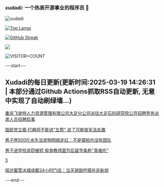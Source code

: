 ### xudadi: 一个热衷开源事业的程序员 👋

![xudadi](https://github-readme-stats-git-masterorgs-github-readme-stats-team.vercel.app/api?username=xudadi)

[![Top Langs](https://github-readme-stats.vercel.app/api/top-langs/?username=xudadi)](https://github.com/anuraghazra/github-readme-stats)

[![GitHub Streak](https://streak-stats.demolab.com?user=xudadi&locale=zh_Hans)](https://git.io/streak-stats)

![](https://raw.githubusercontent.com/xudadi/xudadi/main/assets/github-contribution-grid-snake.svg)

![VISITOR+COUNT](https://komarev.com/ghpvc/?username=xudadi&label=VISITOR+COUNT)


---start---

## Xudadi的每日更新(更新时间:2025-03-19 14:26:31 | 本部分通过Github Actions抓取RSS自动更新, 无意中实现了自动刷绿墙...)

[重庆飞驶特人力资源管理有限公司大足分公司派往大足石刻研究院公开招聘劳务派遣人员招聘启事](https://www.gongkaoleida.com/article/2326488)

[国民党立委:打麻将不能讲"五筒" 说了可能依军法处置](https://m.163.com/news/article/JQT27B6005504DPG.html)

[男子养500斤水牛当宠物网络走红：不是摆拍也没有团队](https://m.163.com/news/article/JQUS1QQ30514D3UH.html)

[男子进学校盗窃被抓 偷食教师面包后留字条称"真难吃"](https://m.163.com/news/article/JQUQP56S051492T3.html)

[3](https://m.163.com/touch/news/sub/domestic)

[探访蜜雪冰城成都24小时门店：当天销毁柠檬并非新规](https://m.163.com/news/article/JQUOQLK60514D3UH.html)

---end---
